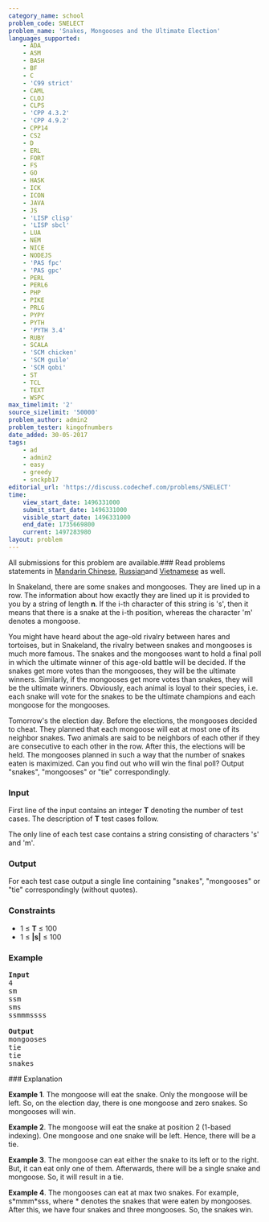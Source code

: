 ```yaml
---
category_name: school
problem_code: SNELECT
problem_name: 'Snakes, Mongooses and the Ultimate Election'
languages_supported:
    - ADA
    - ASM
    - BASH
    - BF
    - C
    - 'C99 strict'
    - CAML
    - CLOJ
    - CLPS
    - 'CPP 4.3.2'
    - 'CPP 4.9.2'
    - CPP14
    - CS2
    - D
    - ERL
    - FORT
    - FS
    - GO
    - HASK
    - ICK
    - ICON
    - JAVA
    - JS
    - 'LISP clisp'
    - 'LISP sbcl'
    - LUA
    - NEM
    - NICE
    - NODEJS
    - 'PAS fpc'
    - 'PAS gpc'
    - PERL
    - PERL6
    - PHP
    - PIKE
    - PRLG
    - PYPY
    - PYTH
    - 'PYTH 3.4'
    - RUBY
    - SCALA
    - 'SCM chicken'
    - 'SCM guile'
    - 'SCM qobi'
    - ST
    - TCL
    - TEXT
    - WSPC
max_timelimit: '2'
source_sizelimit: '50000'
problem_author: admin2
problem_tester: kingofnumbers
date_added: 30-05-2017
tags:
    - ad
    - admin2
    - easy
    - greedy
    - snckpb17
editorial_url: 'https://discuss.codechef.com/problems/SNELECT'
time:
    view_start_date: 1496331000
    submit_start_date: 1496331000
    visible_start_date: 1496331000
    end_date: 1735669800
    current: 1497283980
layout: problem
---
```

All submissions for this problem are available.### Read problems statements in [Mandarin Chinese](http://www.codechef.com/download/translated/SNCKPB17/mandarin/SNELECT.pdf), [Russian](http://www.codechef.com/download/translated/SNCKPB17/russian/SNELECT.pdf)and [Vietnamese](http://www.codechef.com/download/translated/SNCKPB17/vietnamese/SNELECT.pdf) as well.

In Snakeland, there are some snakes and mongooses. They are lined up in a row. The information about how exactly they are lined up it is provided to you by a string of length **n**. If the i-th character of this string is 's', then it means that there is a snake at the i-th position, whereas the character 'm' denotes a mongoose.

You might have heard about the age-old rivalry between hares and tortoises, but in Snakeland, the rivalry between snakes and mongooses is much more famous. The snakes and the mongooses want to hold a final poll in which the ultimate winner of this age-old battle will be decided. If the snakes get more votes than the mongooses, they will be the ultimate winners. Similarly, if the mongooses get more votes than snakes, they will be the ultimate winners. Obviously, each animal is loyal to their species, i.e. each snake will vote for the snakes to be the ultimate champions and each mongoose for the mongooses.

Tomorrow's the election day. Before the elections, the mongooses decided to cheat. They planned that each mongoose will eat at most one of its neighbor snakes. Two animals are said to be neighbors of each other if they are consecutive to each other in the row. After this, the elections will be held. The mongooses planned in such a way that the number of snakes eaten is maximized. Can you find out who will win the final poll? Output "snakes", "mongooses" or "tie" correspondingly.

### Input

First line of the input contains an integer **T** denoting the number of test cases. The description of **T** test cases follow.

The only line of each test case contains a string consisting of characters 's' and 'm'.

### Output

For each test case output a single line containing "snakes", "mongooses" or "tie" correspondingly (without quotes).

### Constraints

- 1 ≤ **T** ≤ 100
- 1 ≤ **|s|** ≤ 100

### Example

<pre>
<b>Input</b>
4
sm
ssm
sms
ssmmmssss

<b>Output</b>
mongooses
tie
tie
snakes
</pre>### Explanation

**Example 1**. The mongoose will eat the snake. Only the mongoose will be left. So, on the election day, there is one mongoose and zero snakes. So mongooses will win.

**Example 2**. The mongoose will eat the snake at position 2 (1-based indexing). One mongoose and one snake will be left. Hence, there will be a tie.

**Example 3**. The mongoose can eat either the snake to its left or to the right. But, it can eat only one of them. Afterwards, there will be a single snake and mongoose. So, it will result in a tie.

**Example 4**. The mongooses can eat at max two snakes. For example, s\*mmm\*sss, where \* denotes the snakes that were eaten by mongooses. After this, we have four snakes and three mongooses. So, the snakes win.
